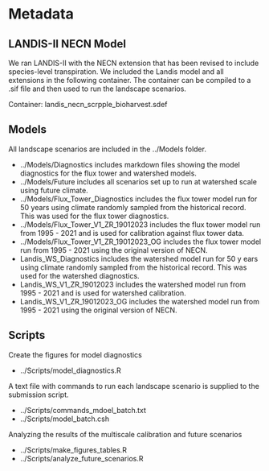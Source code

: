 # Metadata

## LANDIS-II NECN Model 
We ran LANDIS-II with the NECN extension that has been revised to include species-level transpiration. We included the Landis model and all extensions in the following container. The container can be compiled to a .sif file and then used to run the landscape scenarios. 

Container: landis_necn_scrpple_bioharvest.sdef 

## Models 
All landscape scenarios are included in the ../Models folder. 
- ../Models/Diagnostics includes markdown files showing the model diagnostics for the flux tower and watershed models. 
- ../Models/Future includes all scenarios set up to run at watershed scale using future climate. 
- ../Models/Flux_Tower_Diagnostics includes the flux tower model run for 50 years using climate randomly sampled from the historical record. This was used for the flux tower diagnostics. 
- ../Models/Flux_Tower_V1_ZR_19012023 includes the flux tower model run from 1995 - 2021 and is used for calibration against flux tower data. 
- ../Models/Flux_Tower_V1_ZR_19012023_OG includes the flux tower model run from 1995 - 2021 using the original version of NECN. 
- Landis_WS_Diagnostics includes the watershed model run for 50 y ears using climate randomly sampled from the historical record. This was used for the watershed diagnostics. 
- Landis_WS_V1_ZR_19012023 includes the watershed model run from 1995 - 2021 and is used for watershed calibration. 
- Landis_WS_V1_ZR_19012023_OG includes the watershed model run from 1995 - 2021 using the original version of NECN. 


## Scripts 
Create the figures for model diagnostics 
- ../Scripts/model_diagnostics.R

A text file with commands to run each landscape scenario is supplied to the submission script. 
- ../Scripts/commands_mdoel_batch.txt 
- ../Scripts/model_batch.csh 

Analyzing the results of the multiscale calibration and future scenarios
- ../Scripts/make_figures_tables.R
- ../Scripts/analyze_future_scenarios.R